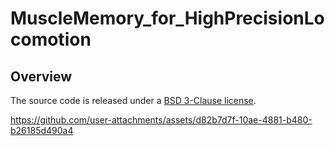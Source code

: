 # MuscleMemory_for_HighPrecisionLocomotion

## Overview

The source code is released under a [BSD 3-Clause license](LICENSE).



https://github.com/user-attachments/assets/d82b7d7f-10ae-4881-b480-b26185d490a4


